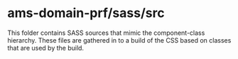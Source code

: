 # ams-domain-prf/sass/src

This folder contains SASS sources that mimic the component-class hierarchy. These files
are gathered in to a build of the CSS based on classes that are used by the build.
